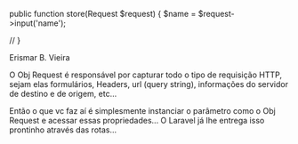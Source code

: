 public function store(Request $request)
{
$name = $request->input('name');

//
}

Erismar B. Vieira

O Obj Request é responsável por capturar todo o tipo de requisição HTTP, sejam elas formulários, Headers, url (query string), informações do servidor de destino e de origem, etc...

Então o que vc faz aí é simplesmente instanciar o parâmetro como o Obj Request e acessar essas propriedades...
O Laravel já lhe entrega isso prontinho através das rotas...
